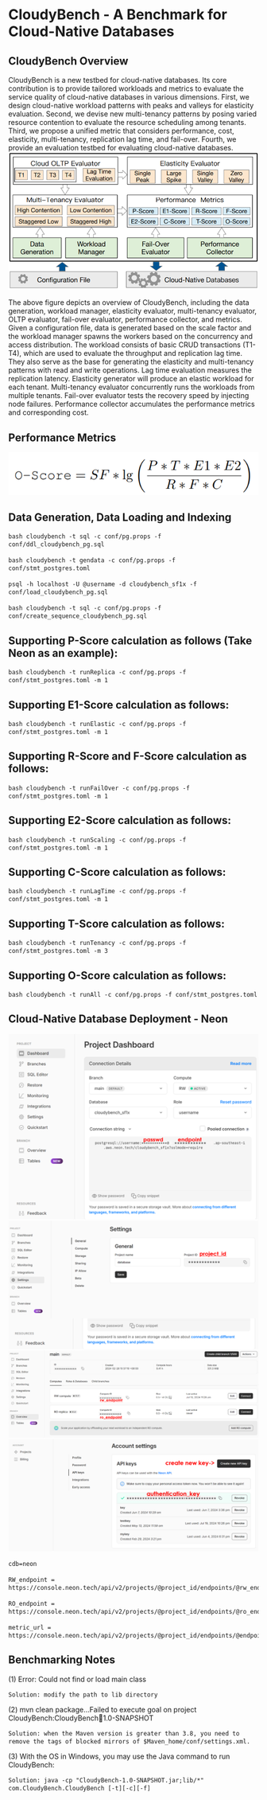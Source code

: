 # CloudyBench - A Benchmark for Cloud-Native Databases

## CloudyBench Overview

CloudyBench is a new testbed for cloud-native databases. Its core contribution is to provide tailored workloads and metrics to evaluate the service quality of cloud-native databases in various dimensions. First, we design cloud-native workload patterns with peaks and valleys for elasticity evaluation. Second, we devise new multi-tenancy patterns by posing varied resource contention to evaluate the resource scheduling among tenants. Third, we propose a unified metric that considers performance, cost, elasticity, multi-tenancy, replication lag time, and fail-over. Fourth, we provide an evaluation testbed for evaluating cloud-native databases.
![alt text](overview.png)

The above figure depicts an overview of CloudyBench, including the data generation, workload manager, elasticity evaluator, multi-tenancy evaluator, OLTP evaluator, fail-over evaluator, performance collector, and metrics. Given a configuration file, data is generated based on the scale factor and the workload manager spawns the workers based on the concurrency and access distribution. The workload consists of basic CRUD transactions (T1-T4), which are used to evaluate the throughput and replication lag time. They also serve as the base for generating the elasticity and multi-tenancy patterns with read and write operations. Lag time evaluation measures the replication latency. Elasticity generator will produce an elastic workload for each tenant. Multi-tenancy evaluator concurrently runs the workloads from multiple tenants. Fail-over evaluator tests the recovery speed by injecting node failures. Performance collector accumulates the performance metrics and corresponding cost.

## Performance Metrics

![alt text](metric.jpg)

## Data Generation, Data Loading and Indexing
```
bash cloudybench -t sql -c conf/pg.props -f conf/ddl_cloudybench_pg.sql

bash cloudybench -t gendata -c conf/pg.props -f conf/stmt_postgres.toml

psql -h localhost -U @username -d cloudybench_sf1x -f conf/load_cloudybench_pg.sql

bash cloudybench -t sql -c conf/pg.props -f conf/create_sequence_cloudybench_pg.sql
```

## Supporting P-Score calculation as follows (Take Neon as an example):

```
bash cloudybench -t runReplica -c conf/pg.props -f conf/stmt_postgres.toml -m 1
```

## Supporting E1-Score calculation as follows:

```
bash cloudybench -t runElastic -c conf/pg.props -f conf/stmt_postgres.toml -m 1
```

## Supporting R-Score and F-Score calculation as follows:

```
bash cloudybench -t runFailOver -c conf/pg.props -f conf/stmt_postgres.toml -m 1
```

## Supporting E2-Score calculation as follows:

```
bash cloudybench -t runScaling -c conf/pg.props -f conf/stmt_postgres.toml -m 1
```

## Supporting C-Score calculation as follows:

```
bash cloudybench -t runLagTime -c conf/pg.props -f conf/stmt_postgres.toml -m 1
```

## Supporting T-Score calculation as follows:

```
bash cloudybench -t runTenancy -c conf/pg.props -f conf/stmt_postgres.toml -m 3
```

## Supporting O-Score calculation as follows:

```
bash cloudybench -t runAll -c conf/pg.props -f conf/stmt_postgres.toml
```

## Cloud-Native Database Deployment - Neon
![alt text](deploy-1.png)
![alt text](deploy-2.png)
![alt text](deploy-3.png)
![alt text](deploy-4.png)
```
cdb=neon

RW_endpoint = https://console.neon.tech/api/v2/projects/@project_id/endpoints/@rw_endpoint

RO_endpoint = https://console.neon.tech/api/v2/projects/@project_id/endpoints/@ro_endpoint

metric_url = https://console.neon.tech/api/v2/projects/@project_id/endpoints/@endpoint/stats
```

## Benchmarking Notes
(1) Error: Could not find or load main class
```
Solution: modify the path to lib directory 
```

(2) mvn clean package...Failed to execute goal on project CloudyBench:CloudyBench:jar:1.0-SNAPSHOT
```
Solution: when the Maven version is greater than 3.8, you need to remove the tags of blocked mirrors of $Maven_home/conf/settings.xml. 
```

(3) With the OS in Windows, you may use the Java command to run CloudyBench: 
```
Solution: java -cp "CloudyBench-1.0-SNAPSHOT.jar;lib/*" com.CloudyBench.CloudyBench [-t][-c][-f]
```


